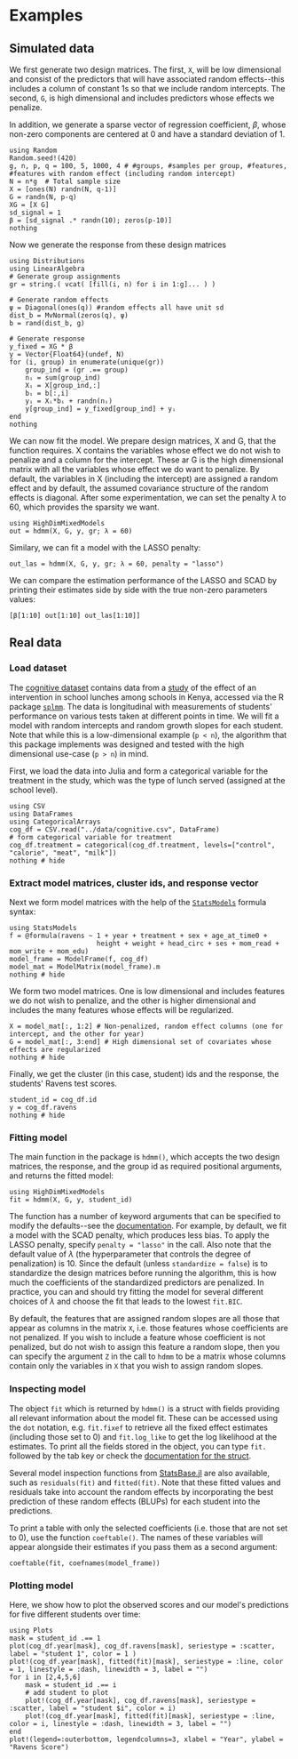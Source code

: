 # Examples

## Simulated data

We first generate two design matrices. The first, `X`, will be low dimensional and consist of the predictors that will have associated random effects--this includes a column of constant 1s so that we include random intercepts. The second, `G`, is high dimensional and includes predictors whose effects we penalize.

In addition, we generate a sparse vector of regression coefficient, $\beta$, whose non-zero components are centered at 0 and have a standard deviation of 1. 
```@example sim
using Random
Random.seed!(420)
g, n, p, q = 100, 5, 1000, 4 # #groups, #samples per group, #features, #features with random effect (including random intercept)
N = n*g  # Total sample size
X = [ones(N) randn(N, q-1)]
G = randn(N, p-q)
XG = [X G] 
sd_signal = 1
β = [sd_signal .* randn(10); zeros(p-10)]
nothing
```

Now we generate the response from these design matrices
```@example sim
using Distributions
using LinearAlgebra
# Generate group assignments
gr = string.( vcat( [fill(i, n) for i in 1:g]... ) )

# Generate random effects
ψ = Diagonal(ones(q)) #random effects all have unit sd
dist_b = MvNormal(zeros(q), ψ) 
b = rand(dist_b, g)

# Generate response
y_fixed = XG * β 
y = Vector{Float64}(undef, N)
for (i, group) in enumerate(unique(gr))
    group_ind = (gr .== group)
    nᵢ = sum(group_ind)
    Xᵢ = X[group_ind,:]
    bᵢ = b[:,i]
    yᵢ = Xᵢ*bᵢ + randn(nᵢ)
    y[group_ind] = y_fixed[group_ind] + yᵢ
end
nothing
```
We can now fit the model. We prepare design matrices, X and G, that the function requires. 
X contains the variables whose effect we do not wish to penalize and a column for the intercept. These ar G is the high dimensional matrix with all the variables whose effect we do want to penalize. 
By default, the variables in X (including the intercept) are assigned a random effect and by default, the assumed covariance structure of the random effects is diagonal. After some experimentation, we can set the penalty $\lambda$ to 60, which provides the sparsity we want. 

```@example sim
using HighDimMixedModels
out = hdmm(X, G, y, gr; λ = 60)
```

Similary, we can fit a model with the LASSO penalty:

```@example sim
out_las = hdmm(X, G, y, gr; λ = 60, penalty = "lasso")
```

We can compare the estimation performance of the LASSO and SCAD by printing their estimates side by side with the true non-zero parameters values:
```@example sim
[β[1:10] out[1:10] out_las[1:10]]
```

## Real data

### Load dataset
The [cognitive dataset](../data/cognitive.csv) contains data from a [study](https://www.sciencedirect.com/science/article/pii/S0022316623025622) of the effect of an intervention in school lunches among schools in Kenya, accessed via the R package [`splmm`](https://cran.r-project.org/web/packages/splmm/index.html). The data is longitudinal with measurements of students' performance on various tests taken at different points in time. We will fit a model with random intercepts and random growth slopes for each student. Note that while this is a low-dimensional example (``p < n``), the algorithm that this package implements was designed and tested with the high dimensional use-case (``p > n``) in mind.

First, we load the data into Julia and form a categorical variable for the treatment in the study, which was the type of lunch served (assigned at the school level).
```@example cog
using CSV
using DataFrames
using CategoricalArrays
cog_df = CSV.read("../data/cognitive.csv", DataFrame)
# form categorical variable for treatment
cog_df.treatment = categorical(cog_df.treatment, levels=["control", "calorie", "meat", "milk"])
nothing # hide
```

### Extract model matrices, cluster ids, and response vector

Next we form model matrices with the help of the [`StatsModels`](https://juliastats.org/StatsModels.jl/stable/formula/#The-@formula-language) formula syntax:
```@example cog
using StatsModels
f = @formula(ravens ~ 1 + year + treatment + sex + age_at_time0 +
                      height + weight + head_circ + ses + mom_read + mom_write + mom_edu)
model_frame = ModelFrame(f, cog_df)
model_mat = ModelMatrix(model_frame).m
nothing # hide
```

We form two model matrices. One is low dimensional and includes features we do not wish to penalize, and the other is higher dimensional and includes the many features whose effects will be regularized. 
```@example cog
X = model_mat[:, 1:2] # Non-penalized, random effect columns (one for intercept, and the other for year)
G = model_mat[:, 3:end] # High dimensional set of covariates whose effects are regularized
nothing # hide
```
Finally, we get the cluster (in this case, student) ids and the response, the students' Ravens test scores. 

```@example cog
student_id = cog_df.id
y = cog_df.ravens
nothing # hide
```


### Fitting model
The main function in the package is `hdmm()`, which accepts the two design matrices, the response, and the group id as required positional arguments, and returns the fitted model:
```@example cog
using HighDimMixedModels
fit = hdmm(X, G, y, student_id)
```

The function has a number of keyword arguments that can be specified to modify the defaults--see the [documentation](https://solislemuslab.github.io/HighDimMixedModels.jl/dev/lib/public_methods/#HighDimMixedModels.hdmm). For example, by default, we fit a model with the SCAD penalty, which produces less bias. To apply the LASSO penalty, specify `penalty = "lasso"` in the call. Also note that the default value of $\lambda$ (the hyperparameter that controls the degree of penalization) is 10. Since the default (unless `standardize = false`) is to standardize the design matrices before running the algorithm, this is how much the coefficients of the standardized predictors are penalized. In practice, you can and should try fitting the model for several different choices of $\lambda$ and choose the fit that leads to the lowest `fit.BIC`.

By default, the features that are assigned random slopes are all those that appear as columns in the matrix `X`, i.e. those features whose coefficients are not penalized. If you wish to include a feature whose coefficient is not penalized, but do not wish to assign this feature a random slope, then you can specify the argument `Z` in the call to `hdmm` to be a matrix whose columns contain only the variables in `X` that you wish to assign random slopes.

### Inspecting model

The object `fit` which is returned by `hdmm()` is a struct with fields providing all relevant information about the model fit. These can be accessed using the `dot` notation, e.g. `fit.fixef` to retrieve all the fixed effect estimates (including those set to 0) and `fit.log_like` to get the log likelihood at the estimates. To print all the fields stored in the object, you can type `fit.` followed by the tab key or check the [documentation for the struct](https://solislemuslab.github.io/HighDimMixedModels.jl/dev/lib/public_methods/#HighDimMixedModels.HDMModel).

Several model inspection functions from [StatsBase.jl](https://github.com/JuliaStats/StatsBase.jl/tree/master) are also available, such as `residuals(fit)` and `fitted(fit)`. Note that these fitted values and residuals take into account the random effects by incorporating the best prediction of these random effects (BLUPs) for each student into the predictions. 

To print a table with only the selected coefficients (i.e. those that are not set to 0), use the function `coeftable()`. The names of these variables will appear alongside their estimates if you pass them as a second argument:
```@example cog
coeftable(fit, coefnames(model_frame))
```

### Plotting model

Here, we show how to plot the observed scores and our model's predictions for five different students over time:
```@example cog
using Plots
mask = student_id .== 1
plot(cog_df.year[mask], cog_df.ravens[mask], seriestype = :scatter, label = "student 1", color = 1 )
plot!(cog_df.year[mask], fitted(fit)[mask], seriestype = :line, color = 1, linestyle = :dash, linewidth = 3, label = "")
for i in [2,4,5,6]
    mask = student_id .== i
    # add student to plot
    plot!(cog_df.year[mask], cog_df.ravens[mask], seriestype = :scatter, label = "student $i", color = i)
    plot!(cog_df.year[mask], fitted(fit)[mask], seriestype = :line, color = i, linestyle = :dash, linewidth = 3, label = "")
end
plot!(legend=:outerbottom, legendcolumns=3, xlabel = "Year", ylabel = "Ravens Score")
```
